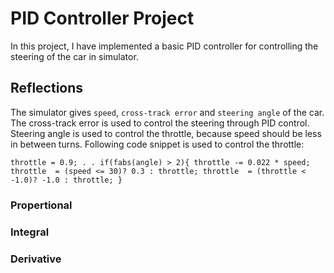 # PID Controller Project

In this project, I have implemented a basic PID controller for controlling the steering of the car in simulator.

## Reflections

The simulator gives `speed`, `cross-track error` and `steering angle` of the car. The cross-track error is used to control the steering through PID control. Steering angle is used to control the throttle, because speed should be less in between turns. Following code snippet is used to control the throttle:

`
  throttle = 0.9;
     .
     .
  if(fabs(angle) > 2){
      throttle -= 0.022 * speed;
      throttle  = (speed <= 30)? 0.3 : throttle;
      throttle  = (throttle < -1.0)? -1.0 : throttle;
  }
`



### Propertional


### Integral


### Derivative


